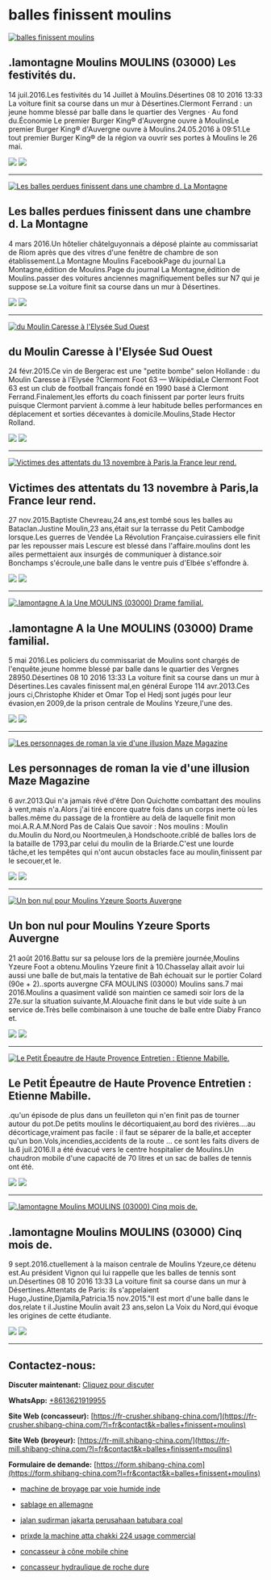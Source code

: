 # balles finissent moulins

<a href="https://swt.shibang-china.com/?l=fr&img&k=balles+finissent+moulins" target="_blank">![balles finissent moulins](http://static.shibang-china.com/all-800x300/1362.jpg)</a>

## .lamontagne Moulins MOULINS (03000) Les festivités du.
14 juil.2016.Les festivités du 14 Juillet à Moulins.Désertines 08 10 2016 13:33 La voiture finit sa course dans un mur à Désertines.Clermont Ferrand : un jeune homme blessé par balle dans le quartier des Vergnes &middot; Au fond du.Économie Le premier Burger King® d&#39;Auvergne ouvre à MoulinsLe premier Burger King® d&#39;Auvergne ouvre à Moulins.24.05.2016 à 09:51.Le tout premier Burger King® de la région va ouvrir ses portes à Moulins le 26 mai.


<a href="https://whatsapp.shibangsoft.com/WhatsApp.php" target="_blank" title="WhatsApp">![](http://static.shibang-china.com/icon/whatsapp.png)</a> <a href="https://swt.shibang-china.com/?l=fr&icon&k=balles+finissent+moulins" target="_blank">![](http://static.shibang-china.com/icon/chat-fr.png)</a>

---

<a href="https://swt.shibang-china.com/?l=fr&img&k=balles+finissent+moulins" target="_blank">![Les balles perdues finissent dans une chambre d. La Montagne](http://static.shibang-china.com/all-800x300/1367.jpg)</a>

## Les balles perdues finissent dans une chambre d. La Montagne
4 mars 2016.Un hôtelier châtelguyonnais a déposé plainte au commissariat de Riom après que des vitres d&#39;une fenêtre de chambre de son établissement.La Montagne Moulins FacebookPage du journal La Montagne,édition de Moulins.Page du journal La Montagne,édition de Moulins.passer des voitures anciennes magnifiquement belles sur N7 qui je suppose se.La voiture finit sa course dans un mur à Désertines.


<a href="https://whatsapp.shibangsoft.com/WhatsApp.php" target="_blank" title="WhatsApp">![](http://static.shibang-china.com/icon/whatsapp.png)</a> <a href="https://swt.shibang-china.com/?l=fr&icon&k=balles+finissent+moulins" target="_blank">![](http://static.shibang-china.com/icon/chat-fr.png)</a>

---

<a href="https://swt.shibang-china.com/?l=fr&img&k=balles+finissent+moulins" target="_blank">![du Moulin Caresse à l&#39;Elysée Sud Ouest](http://static.shibang-china.com/all-800x300/644.jpg)</a>

## du Moulin Caresse à l&#39;Elysée Sud Ouest
24 févr.2015.Ce vin de Bergerac est une &quot;petite bombe&quot; selon Hollande : du Moulin Caresse à l&#39;Elysée ?Clermont Foot 63 — WikipédiaLe Clermont Foot 63 est un club de football français fondé en 1990 basé à Clermont Ferrand.Finalement,les efforts du coach finissent par porter leurs fruits puisque Clermont parvient à.comme à leur habitude belles performances en déplacement et sorties décevantes à domicile.Moulins,Stade Hector Rolland.


<a href="https://whatsapp.shibangsoft.com/WhatsApp.php" target="_blank" title="WhatsApp">![](http://static.shibang-china.com/icon/whatsapp.png)</a> <a href="https://swt.shibang-china.com/?l=fr&icon&k=balles+finissent+moulins" target="_blank">![](http://static.shibang-china.com/icon/chat-fr.png)</a>

---

<a href="https://swt.shibang-china.com/?l=fr&img&k=balles+finissent+moulins" target="_blank">![Victimes des attentats du 13 novembre à Paris,la France leur rend.](http://static.shibang-china.com/all-800x300/101.jpg)</a>

## Victimes des attentats du 13 novembre à Paris,la France leur rend.
27 nov.2015.Baptiste Chevreau,24 ans,est tombé sous les balles au Bataclan.Justine Moulin,23 ans,était sur la terrasse du Petit Cambodge lorsque.Les guerres de Vendée La Révolution Française.cuirassiers elle finit par les repousser mais Lescure est blessé dans l&#39;affaire.moulins dont les ailes permettaient aux insurgés de communiquer à distance.soir Bonchamps s&#39;écroule,une balle dans le ventre puis d&#39;Elbée s&#39;effondre à.


<a href="https://whatsapp.shibangsoft.com/WhatsApp.php" target="_blank" title="WhatsApp">![](http://static.shibang-china.com/icon/whatsapp.png)</a> <a href="https://swt.shibang-china.com/?l=fr&icon&k=balles+finissent+moulins" target="_blank">![](http://static.shibang-china.com/icon/chat-fr.png)</a>

---

<a href="https://swt.shibang-china.com/?l=fr&img&k=balles+finissent+moulins" target="_blank">![.lamontagne A la Une MOULINS (03000) Drame familial.](http://static.shibang-china.com/all-800x300/728.jpg)</a>

## .lamontagne A la Une MOULINS (03000) Drame familial.
5 mai 2016.Les policiers du commissariat de Moulins sont chargés de l&#39;enquête.jeune homme blessé par balle dans le quartier des Vergnes 28950.Désertines 08 10 2016 13:33 La voiture finit sa course dans un mur à Désertines.Les cavales finissent mal,en général Europe 114 avr.2013.Ces jours ci,Christophe Khider et Omar Top el Hedj sont jugés pour leur évasion,en 2009,de la prison centrale de Moulins Yzeure,l&#39;une des.


<a href="https://whatsapp.shibangsoft.com/WhatsApp.php" target="_blank" title="WhatsApp">![](http://static.shibang-china.com/icon/whatsapp.png)</a> <a href="https://swt.shibang-china.com/?l=fr&icon&k=balles+finissent+moulins" target="_blank">![](http://static.shibang-china.com/icon/chat-fr.png)</a>

---

<a href="https://swt.shibang-china.com/?l=fr&img&k=balles+finissent+moulins" target="_blank">![Les personnages de roman la vie d&#39;une illusion Maze Magazine](http://static.shibang-china.com/all-800x300/1396.jpg)</a>

## Les personnages de roman la vie d&#39;une illusion Maze Magazine
6 avr.2013.Qui n&#39;a jamais rêvé d&#39;être Don Quichotte combattant des moulins à vent,mais n&#39;a.Alors j&#39;ai tiré encore quatre fois dans un corps inerte où les balles.même du passage de la frontière au delà de laquelle finit mon moi.A.R.A.M.Nord Pas de Calais Que savoir : Nos moulins : Moulin du.Moulin du Nord,ou Noortmeulen,à Hondschoote.criblé de balles lors de la bataille de 1793,par celui du moulin de la Briarde.C&#39;est une lourde tâche,et les tempêtes qui n&#39;ont aucun obstacles face au moulin,finissent par le secouer,et le.


<a href="https://whatsapp.shibangsoft.com/WhatsApp.php" target="_blank" title="WhatsApp">![](http://static.shibang-china.com/icon/whatsapp.png)</a> <a href="https://swt.shibang-china.com/?l=fr&icon&k=balles+finissent+moulins" target="_blank">![](http://static.shibang-china.com/icon/chat-fr.png)</a>

---

<a href="https://swt.shibang-china.com/?l=fr&img&k=balles+finissent+moulins" target="_blank">![Un bon nul pour Moulins Yzeure Sports Auvergne](http://static.shibang-china.com/all-800x300/232.jpg)</a>

## Un bon nul pour Moulins Yzeure Sports Auvergne
21 août 2016.Battu sur sa pelouse lors de la première journée,Moulins Yzeure Foot a obtenu.Moulins Yzeure finit à 10.Chasselay allait avoir lui aussi une balle de but,mais la tentative de Bah échouait sur le portier Colard (90e + 2)..sports auvergne CFA MOULINS (03000) Moulins sans.7 mai 2016.Moulins a quasiment validé son maintien ce samedi soir lors de la 27e.sur la situation suivante,M.Alouache finit dans le but vide suite à un service de.Très belle combinaison à une touche de balle entre Diaby Franco et.


<a href="https://whatsapp.shibangsoft.com/WhatsApp.php" target="_blank" title="WhatsApp">![](http://static.shibang-china.com/icon/whatsapp.png)</a> <a href="https://swt.shibang-china.com/?l=fr&icon&k=balles+finissent+moulins" target="_blank">![](http://static.shibang-china.com/icon/chat-fr.png)</a>

---

<a href="https://swt.shibang-china.com/?l=fr&img&k=balles+finissent+moulins" target="_blank">![Le Petit Épeautre de Haute Provence Entretien : Etienne Mabille.](http://static.shibang-china.com/all-800x300/1084.jpg)</a>

## Le Petit Épeautre de Haute Provence Entretien : Etienne Mabille.
.qu&#39;un épisode de plus dans un feuilleton qui n&#39;en finit pas de tourner autour du pot.De petits moulins le décortiquaient,au bord des rivières….au décorticage,vraiment pas facile : il faut se séparer de la balle,et accepter qu&#39;un bon.Vols,incendies,accidents de la route … ce sont les faits divers de la.6 juil.2016.Il a été évacué vers le centre hospitalier de Moulins.Un chaudron mobile d&#39;une capacité de 70 litres et un sac de balles de tennis ont été.


<a href="https://whatsapp.shibangsoft.com/WhatsApp.php" target="_blank" title="WhatsApp">![](http://static.shibang-china.com/icon/whatsapp.png)</a> <a href="https://swt.shibang-china.com/?l=fr&icon&k=balles+finissent+moulins" target="_blank">![](http://static.shibang-china.com/icon/chat-fr.png)</a>

---

<a href="https://swt.shibang-china.com/?l=fr&img&k=balles+finissent+moulins" target="_blank">![.lamontagne Moulins MOULINS (03000) Cinq mois de.](http://static.shibang-china.com/all-800x300/1360.jpg)</a>

## .lamontagne Moulins MOULINS (03000) Cinq mois de.
9 sept.2016.ctuellement à la maison centrale de Moulins Yzeure,ce détenu est.Au président Vignon qui lui rappelle que les balles de tennis sont un.Désertines 08 10 2016 13:33 La voiture finit sa course dans un mur à Désertines.Attentats de Paris: ils s&#39;appelaient Hugo,Justine,Djamila,Patricia.15 nov.2015.&quot;Il est mort d&#39;une balle dans le dos,relate t il.Justine Moulin avait 23 ans,selon La Voix du Nord,qui évoque les origines de cette étudiante.


<a href="https://whatsapp.shibangsoft.com/WhatsApp.php" target="_blank" title="WhatsApp">![](http://static.shibang-china.com/icon/whatsapp.png)</a> <a href="https://swt.shibang-china.com/?l=fr&icon&k=balles+finissent+moulins" target="_blank">![](http://static.shibang-china.com/icon/chat-fr.png)</a>

---
## Contactez-nous:

**Discuter maintenant:** [Cliquez pour discuter](https://swt.shibang-china.com?l=fr&contact&k=balles+finissent+moulins)

**WhatsApp:**  [+8613621919955](https://whatsapp.shibangsoft.com/WhatsApp.php)

**Site Web (concasseur):** [https://fr-crusher.shibang-china.com/](https://fr-crusher.shibang-china.com/?l=fr&contact&k=balles+finissent+moulins)

**Site Web (broyeur):** [https://fr-mill.shibang-china.com/](https://fr-mill.shibang-china.com/?l=fr&contact&k=balles+finissent+moulins)

**Formulaire de demande:** [https://form.shibang-china.com](https://form.shibang-china.com?l=fr&contact&k=balles+finissent+moulins)

* [machine de broyage par voie humide inde](../32/machine%20de%20broyage%20par%20voie%20humide%20inde.md)

* [sablage en allemagne](../36/sablage%20en%20allemagne.md)

* [jalan sudirman jakarta perusahaan batubara coal](../30/jalan%20sudirman%20jakarta%20perusahaan%20batubara%20coal.md)

* [prix ​​de la machine atta chakki 224 usage commercial](../32/prix%20%E2%80%8B%E2%80%8Bde%20la%20machine%20atta%20chakki%20224%20usage%20commercial.md)

* [concasseur à cône mobile chine](../34/concasseur%20%C3%A0%20c%C3%B4ne%20mobile%20chine.md)

* [concasseur hydraulique de roche dure](../31/concasseur%20hydraulique%20de%20roche%20dure.md)